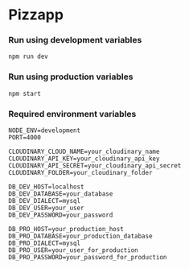 # Pizzapp

### Run using development variables

```npm run dev```

### Run using production variables

```npm start```

### Required environment variables

```
NODE_ENV=development
PORT=4000

CLOUDINARY_CLOUD_NAME=your_cloudinary_name
CLOUDINARY_API_KEY=your_cloudinary_api_key
CLOUDINARY_API_SECRET=your_cloudinary_api_secret
CLOUDINARY_FOLDER=your_cloudinary_folder

DB_DEV_HOST=localhost
DB_DEV_DATABASE=your_database
DB_DEV_DIALECT=mysql
DB_DEV_USER=your_user
DB_DEV_PASSWORD=your_password

DB_PRO_HOST=your_production_host
DB_PRO_DATABASE=your_production_database
DB_PRO_DIALECT=mysql
DB_PRO_USER=your_user_for_production
DB_PRO_PASSWORD=your_password_for_production
```
